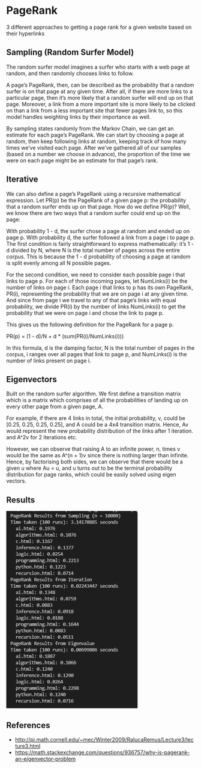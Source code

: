 # PageRank

3 different approaches to getting a page rank for a given website based on their hyperlinks

## Sampling (Random Surfer Model)

The random surfer model imagines a surfer who starts with a web page at random, and then randomly chooses links to follow.

A page’s PageRank, then, can be described as the probability that a random surfer is on that page at any given time. After all, if there are more links to a particular page, then it’s more likely that a random surfer will end up on that page. Moreover, a link from a more important site is more likely to be clicked on than a link from a less important site that fewer pages link to, so this model handles weighting links by their importance as well.

By sampling states randomly from the Markov Chain, we can get an estimate for each page’s PageRank. We can start by choosing a page at random, then keep following links at random, keeping track of how many times we’ve visited each page. After we’ve gathered all of our samples (based on a number we choose in advance), the proportion of the time we were on each page might be an estimate for that page’s rank.

## Iterative

We can also define a page’s PageRank using a recursive mathematical expression. Let PR(p) be the PageRank of a given page p: the probability that a random surfer ends up on that page. How do we define PR(p)? Well, we know there are two ways that a random surfer could end up on the page:

With probability 1 - d, the surfer chose a page at random and ended up on page p.
With probability d, the surfer followed a link from a page i to page p.
The first condition is fairly straightforward to express mathematically: it’s 1 - d divided by N, where N is the total number of pages across the entire corpus. This is because the 1 - d probability of choosing a page at random is split evenly among all N possible pages.

For the second condition, we need to consider each possible page i that links to page p. For each of those incoming pages, let NumLinks(i) be the number of links on page i. Each page i that links to p has its own PageRank, PR(i), representing the probability that we are on page i at any given time. And since from page i we travel to any of that page’s links with equal probability, we divide PR(i) by the number of links NumLinks(i) to get the probability that we were on page i and chose the link to page p.

This gives us the following definition for the PageRank for a page p.

PR(p) = (1 - d)/N + d * (sum(PR(i)/NumLinks(i)))

In this formula, d is the damping factor, N is the total number of pages in the corpus, i ranges over all pages that link to page p, and NumLinks(i) is the number of links present on page i.

## Eigenvectors

Built on the random surfer algorithm. We first define a transition matrix which is a matrix which comprises of all the probabilities of landing up on every other page from a given page, A.

For example, if there are 4 links in total, the initial probability, v, could be [0.25, 0.25, 0.25, 0.25], and A could be a 4x4 transition matrix. Hence, Av would represent the new probability distribution of the links after 1 iteration. and A^2v for 2 iterations etc.

However, we can observe that raising A to an infinite power, n, times v would be the same as A^(n + 1)v since there is nothing larger than infinite. Hence, by factorising both sides, we can observe that there would be a given u where Au = u, and u turns out to be the terminal probability distribution for page ranks, which could be easily solved using eigen vectors. 

## Results

![](results/run1.jpg)

## References
* http://pi.math.cornell.edu/~mec/Winter2009/RalucaRemus/Lecture3/lecture3.html
* https://math.stackexchange.com/questions/936757/why-is-pagerank-an-eigenvector-problem